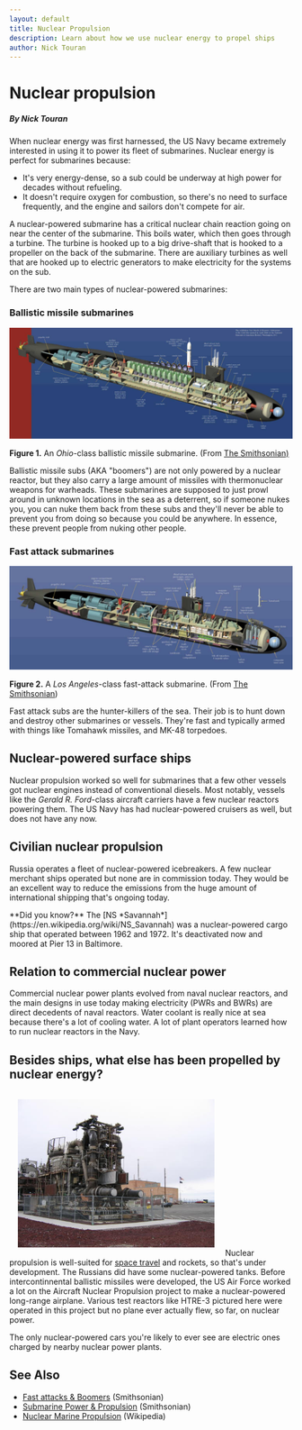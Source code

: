 ```yaml
---
layout: default
title: Nuclear Propulsion
description: Learn about how we use nuclear energy to propel ships
author: Nick Touran
---
```

<div class="row">
<div class="col-md-8" markdown="1">

# Nuclear propulsion
##### By Nick Touran

When nuclear energy was first harnessed, the US Navy became extremely
interested in using it to power its fleet of submarines. Nuclear energy
is perfect for submarines because:

* It's very energy-dense, so a sub could be underway at high power for decades without 
refueling. 
* It doesn't require oxygen for combustion, so there's no need to surface frequently, and
the engine and sailors don't compete for air. 

A nuclear-powered submarine has a critical nuclear chain reaction going 
on near the center of the submarine. This boils water, which then 
goes through a turbine. The turbine is hooked up to a big drive-shaft 
that is hooked to a propeller on the back of the submarine. There are
auxiliary turbines as well that are hooked up to electric generators
to make electricity for the systems on the sub. 

There are two main types of nuclear-powered submarines:

### Ballistic missile submarines
<a href="/img/sub-boomer-cutaway.jpg"><img class="img img-responsive" src="/img/sub-boomer-cutaway.jpg" alt="A ballistic missile submarine cutaway from the Smithsonian"/></a>
<p class="caption"><strong>Figure 1.</strong> An <em>Ohio</em>-class ballistic missile submarine. (From <a href="http://americanhistory.si.edu/subs/const/anatomy/boomers/index.html#">The Smithsonian)</a></p>
Ballistic missile subs (AKA "boomers") are not only
powered by a nuclear reactor, but they also carry a large amount 
of missiles with thermonuclear weapons for warheads. These submarines
are supposed to just prowl around in unknown locations in the sea as a 
deterrent, so if someone nukes you, you can nuke them back from these subs
and they'll never be able to prevent you from doing so because you could
be anywhere. In essence, these prevent people from nuking other people.  

### Fast attack submarines
<a href="/img/sub-fast-attack-cutaway.jpg"><img class="img img-responsive" src="/img/sub-fast-attack-cutaway.jpg" alt="A fast attack submarine cutaway from the Smithsonian."/></a>
<p class="caption"><strong>Figure 2.</strong> A <em>Los Angeles</em>-class fast-attack submarine. (From <a href="http://americanhistory.si.edu/subs/const/anatomy/attacks/index.html">The Smithsonian</a>)</p>
Fast attack subs are the hunter-killers of the sea. 
Their job is to hunt down and destroy other submarines or vessels. 
They're fast and typically armed with things like Tomahawk missiles,
and MK-48 torpedoes. 


## Nuclear-powered surface ships

Nuclear propulsion worked so well for submarines that a few other
vessels got nuclear engines instead of conventional
diesels. Most notably, vessels like the *Gerald R. Ford*-class
aircraft carriers have a few nuclear reactors powering them. 
The US Navy has had nuclear-powered cruisers as well, but 
does not have any now. 

## Civilian nuclear propulsion
Russia operates a fleet of nuclear-powered icebreakers. 
A few nuclear merchant ships operated but none are in commission
today. They would be an excellent way to reduce the emissions
from the huge amount of international shipping that's ongoing today. 

<div class="alert alert-success" role="alert" markdown="1">
**Did you know?** The [NS
*Savannah*](https://en.wikipedia.org/wiki/NS_Savannah) was a nuclear-powered
cargo ship that operated between 1962 and 1972. It's deactivated now and 
moored at Pier 13 in Baltimore. 
</div>

## Relation to commercial nuclear power

Commercial nuclear power plants evolved from naval nuclear reactors, 
and the main designs in use today making electricity (PWRs and BWRs) 
are direct decedents of naval reactors. Water coolant is really
nice at sea because there's a lot of cooling water. A lot of 
plant operators learned how to run nuclear reactors in the Navy. 

## Besides ships, what else has been propelled by nuclear energy?

<a href="/img/HTRE-3.jpg"><img src="/img/HTRE-3-sm.jpg" alt="The HTRE-3 test reactor hooked to jets for airplanes" class="img img-responive pull-right" style="width:350px;padding:15px;"/></a>
Nuclear propulsion is well-suited for [space travel](/space.html) and rockets, so that's 
under development. The Russians did have some nuclear-powered tanks. 
Before intercontinnental ballistic missiles were developed, the US Air 
Force worked a lot on the Aircraft Nuclear Propulsion project to make
a nuclear-powered long-range airplane. Various test reactors like HTRE-3 
pictured here were operated
in this project but no plane ever actually flew, so far, on nuclear power.

The only nuclear-powered cars you're likely to ever see are electric ones
charged by nearby nuclear power plants.


## See Also
* [Fast attacks & Boomers](http://americanhistory.si.edu/subs/operating/propulsion/reactor/index.html#) (Smithsonian)
* [Submarine Power & Propulsion](http://americanhistory.si.edu/subs/operating/propulsion/index.html) (Smithsonian)
* [Nuclear Marine Propulsion](https://en.wikipedia.org/wiki/Nuclear_marine_propulsion) (Wikipedia)

</div> 
</div>
